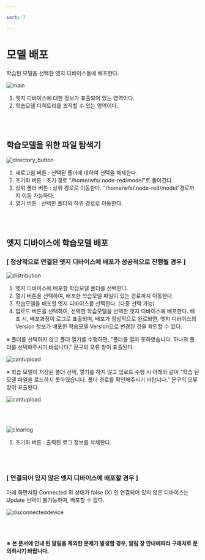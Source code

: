 ```yaml
---

sort: 7

---
```




# 모델 배포

학습된 모델을 선택한 엣지 디바이스들에 배포한다.<br/>

![main](images/8.1.main.png)

1. 엣지 디바이스에 대한 정보가 표출되어 있는 영역이다.
2. 학습모델 디렉토리를 조작할 수 있는 영역이다.

<br/><br/>

## 학습모델을 위한 파일 탐색기

![directory_button](images/8.2.directory_button.png)
1. 새로고침 버튼 : 선택된 폴더에 대하여 선택을 해제한다. 
2. 초기화 버튼 : 초기 경로 "/home/wfs/.node-red/model"로 돌아간다.
3. 상위 폴더 버튼 : 상위 경로로 이동한다. "/home/wfs/.node-red/model"경로까지 이동 가능하다. 
4. 열기 버튼 : 선택한 폴더의 하위 경로로 이동한다.

<br/><br/>

## 엣지 디바이스에 학습모델 배포

### [ 정상적으로 연결된 엣지 디바이스에 배포가 성공적으로 진행될 경우 ]

![distribution](images/8.3.distribution.png)

1. 엣지 디바이스에 배포할 학습모델 폴더를 선택한다.
2. 열기 버튼을 선택하여, 배포한 학습모델 파일이 있는 경로까지 이동한다. 
3. 학습모델을 배포할 엣지 디바이스를 선택한다. (다중 선택 가능)
4. 업로드 버튼을 선택하여, 선택한 학습모델을 선택한 엣지 디바이스에 배포한다. 배포 시, 배포과정이 로그로 표출되며, 배포가 정상적으로 완료되면, 엣지 디바이스의 Version 정보가 배포한 학습모델 Version으로 변경된 것을 확인할 수 있다. 

※ 폴더를 선택하지 않고 폴더 열기를 수행하면, "폴더를 열지 못하였습니다. 하나의 폴더를 선택해주시기 바랍니다." 문구의 오류 창이 표출된다.<br/>

![cantupload](images/8.6.2.cannotopenerror.png)

※ 학습 모델이 저장된 폴더 선택, 열기를 하지 않고 업로드 수행 시 아래와 같이 "학습 된 모델 파일을 로드하지 못하였습니다. 폴더 경로를 확인해주시기 바랍니다." 문구의 오류 창이 표출된다.<br/>

![cantupload](images/8.6.cantupload.png)

<br/><br/>

![clearlog](images/8.4.clearlog.png)

1. 초기화 버튼 : 출력된 로그 정보를 삭제한다.

<br/><br/>

### [ 연결되어 있지 않은 엣지 디바이스에 배포할 경우 ]

아래 화면처럼 Connected 의 상태가 false (X) 인 연결되어 있지 않은 디바이스는 Update 선택이 불가능하여, 배포할 수 없다.<br/>

![disconnecteddevice](images/8.5.disconnecteddevice.png)

<br/><br/>

**※ 본 문서에 안내 된 알림을 제외한 문제가 발생할 경우, 알림 창 안내에따라 구매처로 문의하시기 바랍니다.**